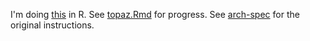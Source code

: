 I'm doing [this](https://challenge.synacor.com/) in R. See [topaz.Rmd](topaz.Rmd) for progress. See [arch-spec](materiel/arch-spec) for the original instructions.
